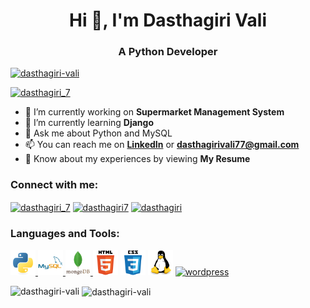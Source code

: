 <h1 align="center">Hi 👋, I'm Dasthagiri Vali</h1>
<h3 align="center">A Python Developer</h3>

<p align="left"> <a href="https://github.com/ryo-ma/github-profile-trophy"><img src="https://github-profile-trophy.vercel.app/?username=dasthagiri-vali" alt="dasthagiri-vali" /></a> </p>

<p align="left"> <a href="https://twitter.com/dasthagiri_7" target="blank"><img src="https://img.shields.io/twitter/follow/dasthagiri_7?logo=twitter&style=for-the-badge" alt="dasthagiri_7" /></a> </p>

- 🔭 I’m currently working on **Supermarket Management System**
- 🌱 I’m currently learning **Django**
- 💭 Ask me about Python and MySQL
- 📫 You can reach me on **<a href="https://www.linkedin.com/in/dasthagiri7">LinkedIn<a/>** or **dasthagirivali77@gmail.com**
- 📄 Know about my experiences by viewing **<a>My Resume</a>**

<h3 align="left">Connect with me:</h3>
<p align="left">
<a href="https://twitter.com/dasthagiri_7" target="blank"><img align="center" src="https://raw.githubusercontent.com/rahuldkjain/github-profile-readme-generator/master/src/images/icons/Social/twitter.svg" alt="dasthagiri_7" height="30" width="40" /></a>
<a href="https://linkedin.com/in/dasthagiri7" target="blank"><img align="center" src="https://raw.githubusercontent.com/rahuldkjain/github-profile-readme-generator/master/src/images/icons/Social/linked-in-alt.svg" alt="dasthagiri7" height="30" width="40" /></a>
<a href="https://www.hackerrank.com/dasthagiri" target="blank"><img align="center" src="https://raw.githubusercontent.com/rahuldkjain/github-profile-readme-generator/master/src/images/icons/Social/hackerrank.svg" alt="dasthagiri" height="30" width="40" /></a> 
</p>

<h3 align="left">Languages and Tools:</h3>
<p align="left">
<a href="https://www.python.org" target="_blank" rel="noreferrer"> <img src="https://raw.githubusercontent.com/devicons/devicon/master/icons/python/python-original.svg" alt="python" width="40" height="40"/> </a> <a href="https://www.mysql.com/" target="_blank" rel="noreferrer"> <img src="https://raw.githubusercontent.com/devicons/devicon/master/icons/mysql/mysql-original-wordmark.svg" alt="mysql" width="40" height="40"/> </a><a href="https://www.mongodb.com/" target="_blank" rel="noreferrer"> <img src="https://raw.githubusercontent.com/devicons/devicon/master/icons/mongodb/mongodb-original-wordmark.svg" alt="mongodb" width="40" height="40"/> </a> <a href="https://www.w3.org/html/" target="_blank" rel="noreferrer"> <img src="https://raw.githubusercontent.com/devicons/devicon/master/icons/html5/html5-original-wordmark.svg" alt="html5" width="40" height="40"/></a> <a href="https://www.w3schools.com/css/" target="_blank" rel="noreferrer"> <img src="https://raw.githubusercontent.com/devicons/devicon/master/icons/css3/css3-original-wordmark.svg" alt="css3" width="40" height="40"/></a> <a href="https://www.linux.org/" target="_blank" rel="noreferrer"> <img src="https://raw.githubusercontent.com/devicons/devicon/master/icons/linux/linux-original.svg" alt="linux" width="40" height="40"/></a> <a href=""> <img src="https://upload.wikimedia.org/wikipedia/commons/thumb/9/98/WordPress_blue_logo.svg/2048px-WordPress_blue_logo.svg.png" alt="wordpress" height="37" width="40"></a>
</p>

<p><img align="left" src="https://github-readme-stats.vercel.app/api/top-langs?username=dasthagiri-vali&show_icons=true&locale=en&layout=compact" alt="dasthagiri-vali" /></p>

<p>&nbsp;<img align="center" src="https://github-readme-stats.vercel.app/api?username=dasthagiri-vali&show_icons=true&locale=en" alt="dasthagiri-vali" /></p>
